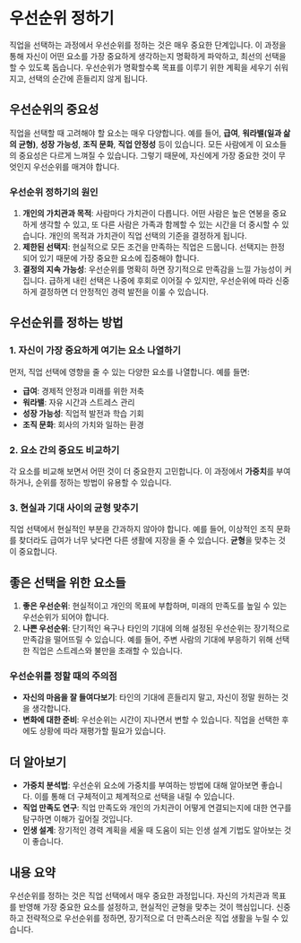 # 우선순위 정하기

직업을 선택하는 과정에서 우선순위를 정하는 것은 매우 중요한 단계입니다. 이 과정을 통해 자신이 어떤 요소를 가장 중요하게 생각하는지 명확하게 파악하고, 최선의 선택을 할 수 있도록 돕습니다. 우선순위가 명확할수록 목표를 이루기 위한 계획을 세우기 쉬워지고, 선택의 순간에 흔들리지 않게 됩니다.

## 우선순위의 중요성

직업을 선택할 때 고려해야 할 요소는 매우 다양합니다. 예를 들어, **급여**, **워라밸(일과 삶의 균형)**, **성장 가능성**, **조직 문화**, **직업 안정성** 등이 있습니다. 모든 사람에게 이 요소들의 중요성은 다르게 느껴질 수 있습니다. 그렇기 때문에, 자신에게 가장 중요한 것이 무엇인지 우선순위를 매겨야 합니다.

### 우선순위 정하기의 원인

1. **개인의 가치관과 목적**: 사람마다 가치관이 다릅니다. 어떤 사람은 높은 연봉을 중요하게 생각할 수 있고, 또 다른 사람은 가족과 함께할 수 있는 시간을 더 중시할 수 있습니다. 개인의 목적과 가치관이 직업 선택의 기준을 결정하게 됩니다.
2. **제한된 선택지**: 현실적으로 모든 조건을 만족하는 직업은 드뭅니다. 선택지는 한정되어 있기 때문에 가장 중요한 요소에 집중해야 합니다.
3. **결정의 지속 가능성**: 우선순위를 명확히 하면 장기적으로 만족감을 느낄 가능성이 커집니다. 급하게 내린 선택은 나중에 후회로 이어질 수 있지만, 우선순위에 따라 신중하게 결정하면 더 안정적인 경력 발전을 이룰 수 있습니다.

## 우선순위를 정하는 방법

### 1. 자신이 가장 중요하게 여기는 요소 나열하기

먼저, 직업 선택에 영향을 줄 수 있는 다양한 요소를 나열합니다. 예를 들면:
- **급여**: 경제적 안정과 미래를 위한 저축
- **워라밸**: 자유 시간과 스트레스 관리
- **성장 가능성**: 직업적 발전과 학습 기회
- **조직 문화**: 회사의 가치와 일하는 환경

### 2. 요소 간의 중요도 비교하기

각 요소를 비교해 보면서 어떤 것이 더 중요한지 고민합니다. 이 과정에서 **가중치**를 부여하거나, 순위를 정하는 방법이 유용할 수 있습니다.

### 3. 현실과 기대 사이의 균형 맞추기

직업 선택에서 현실적인 부분을 간과하지 않아야 합니다. 예를 들어, 이상적인 조직 문화를 찾더라도 급여가 너무 낮다면 다른 생활에 지장을 줄 수 있습니다. **균형**을 맞추는 것이 중요합니다.

## 좋은 선택을 위한 요소들

1. **좋은 우선순위**: 현실적이고 개인의 목표에 부합하며, 미래의 만족도를 높일 수 있는 우선순위가 되어야 합니다.
2. **나쁜 우선순위**: 단기적인 욕구나 타인의 기대에 의해 설정된 우선순위는 장기적으로 만족감을 떨어뜨릴 수 있습니다. 예를 들어, 주변 사람의 기대에 부응하기 위해 선택한 직업은 스트레스와 불만을 초래할 수 있습니다.

### 우선순위를 정할 때의 주의점

- **자신의 마음을 잘 들여다보기**: 타인의 기대에 흔들리지 말고, 자신이 정말 원하는 것을 생각합니다.
- **변화에 대한 준비**: 우선순위는 시간이 지나면서 변할 수 있습니다. 직업을 선택한 후에도 상황에 따라 재평가할 필요가 있습니다.

## 더 알아보기

- **가중치 분석법**: 우선순위 요소에 가중치를 부여하는 방법에 대해 알아보면 좋습니다. 이를 통해 더 구체적이고 체계적으로 선택을 내릴 수 있습니다.
- **직업 만족도 연구**: 직업 만족도와 개인의 가치관이 어떻게 연결되는지에 대한 연구를 탐구하면 이해가 깊어질 것입니다.
- **인생 설계**: 장기적인 경력 계획을 세울 때 도움이 되는 인생 설계 기법도 알아보는 것이 좋습니다.

## 내용 요약

우선순위를 정하는 것은 직업 선택에서 매우 중요한 과정입니다. 자신의 가치관과 목표를 반영해 가장 중요한 요소를 설정하고, 현실적인 균형을 맞추는 것이 핵심입니다. 신중하고 전략적으로 우선순위를 정하면, 장기적으로 더 만족스러운 직업 생활을 누릴 수 있습니다.